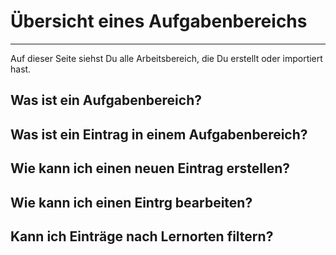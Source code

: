 # Übersicht eines Aufgabenbereichs

- - - 
Auf dieser Seite siehst Du alle Arbeitsbereich, die Du erstellt oder importiert hast.

## Was ist ein Aufgabenbereich?

## Was ist ein Eintrag in einem Aufgabenbereich?

## Wie kann ich einen neuen Eintrag erstellen?

## Wie kann ich einen Eintrg bearbeiten?

## Kann ich Einträge nach Lernorten filtern?

